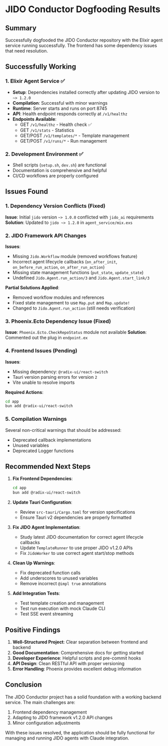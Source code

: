 # JIDO Conductor Dogfooding Results

## Summary

Successfully dogfooded the JIDO Conductor repository with the Elixir agent service running successfully. The frontend has some dependency issues that need resolution.

## Successfully Working

### 1. Elixir Agent Service ✅
- **Setup**: Dependencies installed correctly after updating JIDO version to `~> 1.2.0`
- **Compilation**: Successful with minor warnings
- **Runtime**: Server starts and runs on port 8745
- **API**: Health endpoint responds correctly at `/v1/healthz`
- **Endpoints Available**:
  - GET `/v1/healthz` - Health check ✅
  - GET `/v1/stats` - Statistics
  - GET/POST `/v1/templates/*` - Template management
  - GET/POST `/v1/runs/*` - Run management

### 2. Development Environment ✅
- Shell scripts (`setup.sh`, `dev.sh`) are functional
- Documentation is comprehensive and helpful
- CI/CD workflows are properly configured

## Issues Found

### 1. Dependency Version Conflicts (Fixed)
**Issue**: Initial `jido` version `~> 1.0.0` conflicted with `jido_ai` requirements
**Solution**: Updated to `jido ~> 1.2.0` in `agent_service/mix.exs`

### 2. JIDO Framework API Changes
**Issues**:
- Missing `Jido.Workflow` module (removed workflows feature)
- Incorrect agent lifecycle callbacks (`on_after_init`, `on_before_run_action`, `on_after_run_action`)
- Missing state management functions (`put_state`, `update_state`)
- Undefined `Jido.Agent.run_action/3` and `Jido.Agent.start_link/3`

**Partial Solutions Applied**:
- Removed workflow modules and references
- Fixed state management to use `Map.put` and `Map.update!`
- Changed to `Jido.Agent.run_action` (still needs verification)

### 3. Phoenix.Ecto Dependency Issue (Fixed)
**Issue**: `Phoenix.Ecto.CheckRepoStatus` module not available
**Solution**: Commented out the plug in `endpoint.ex`

### 4. Frontend Issues (Pending)
**Issues**:
- Missing dependency: `@radix-ui/react-switch`
- Tauri version parsing errors for version `2`
- Vite unable to resolve imports

**Required Actions**:
```bash
cd app
bun add @radix-ui/react-switch
```

### 5. Compilation Warnings
Several non-critical warnings that should be addressed:
- Deprecated callback implementations
- Unused variables
- Deprecated Logger functions

## Recommended Next Steps

1. **Fix Frontend Dependencies**:
   ```bash
   cd app
   bun add @radix-ui/react-switch
   ```

2. **Update Tauri Configuration**:
   - Review `src-tauri/Cargo.toml` for version specifications
   - Ensure Tauri v2 dependencies are properly formatted

3. **Fix JIDO Agent Implementation**:
   - Study latest JIDO documentation for correct agent lifecycle callbacks
   - Update `TemplateRunner` to use proper JIDO v1.2.0 APIs
   - Fix `JidoWorker` to use correct agent start/stop methods

4. **Clean Up Warnings**:
   - Fix deprecated function calls
   - Add underscores to unused variables
   - Remove incorrect `@impl true` annotations

5. **Add Integration Tests**:
   - Test template creation and management
   - Test run execution with mock Claude CLI
   - Test SSE event streaming

## Positive Findings

1. **Well-Structured Project**: Clear separation between frontend and backend
2. **Good Documentation**: Comprehensive docs for getting started
3. **Developer Experience**: Helpful scripts and pre-commit hooks
4. **API Design**: Clean RESTful API with proper versioning
5. **Error Handling**: Phoenix provides excellent debug information

## Conclusion

The JIDO Conductor project has a solid foundation with a working backend service. The main challenges are:
1. Frontend dependency management
2. Adapting to JIDO framework v1.2.0 API changes
3. Minor configuration adjustments

With these issues resolved, the application should be fully functional for managing and running JIDO agents with Claude integration.